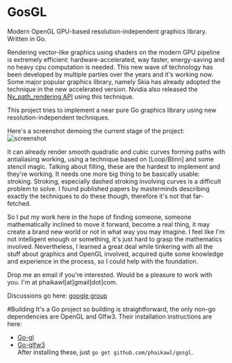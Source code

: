 GosGL
=====
  
Modern OpenGL GPU-based resolution-independent graphics library. Written in Go.  
  
Rendering vector-like graphics using shaders on the modern GPU pipeline is extremely efficient: hardware-accelerated, way faster, energy-saving and no heavy cpu computation is needed. This new wave of technology has been developed by multiple parties over the years and it's working now. Some major popular graphics library, namely Skia has already adopted the technique in the new accelerated version. Nvidia also released the [Nv_path_rendering API](https://developer.nvidia.com/nv-path-rendering) using this technique.

This project tries to implement a near pure Go graphics library using new resolution-independent techniques.
  
Here's a screenshot demoing the current stage of the project:  
![screenshot](http://s22.postimg.org/vbu6ub40h/Screenshot_from_2014_05_04_18_53_49.png)  

It can already render smooth quadratic and cubic curves forming paths with antialiasing working, using a technique based on [Loop/Blinn] and some stencil magic. Talking about filling, these are the hardest to implement and they're working. It needs one more big thing to be basically usable: stroking. Stroking, especially dashed stroking involving curves is a difficult problem to solve. I found published papers by masterminds describing exactly the techniques to do these though, therefore it's not that far-fetched.  
    
So I put my work here in the hope of finding someone, someone mathematically inclined to move it forward, become a real thing, it may create a brand new world or not in what way you may imagine. I feel like I'm not intelligent enough or something, it's just hard to grasp the mathematics involved. Nevertheless, I learned a great deal while tinkering with all the stuff about graphics and OpenGL involved, acquired quite some knowledge and experience in the process, so I could help with the foundation.

Drop me an email if you're interested. Would be a pleasure to work with you.
I'm at phaikawl[at]gmail[dot]com.

Discussions go here: [google group](https://groups.google.com/forum/#!forum/gosgl-dev)

#Building
It's a Go project so building is straightforward, the only non-go dependencies are OpenGL and Glfw3.
Their installation instructions are here:
* [Go-gl](https://github.com/go-gl/gl)
* [Go-glfw3](https://github.com/go-gl/glfw3)  
After installing these, just `go get github.com/phaikawl/gosgl`.
